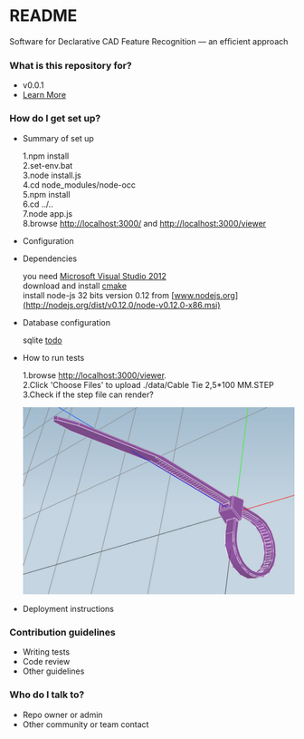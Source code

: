 # README #

Software for Declarative CAD Feature Recognition — an efﬁcient approach

### What is this repository for? ###

* v0.0.1
* [Learn More]()

### How do I get set up? ###

* Summary of set up
  
	1.npm install  
	2.set-env.bat  
	3.node install.js  
	4.cd node_modules/node-occ  
	5.npm install  
	6.cd ../..  
	7.node app.js  
	8.browse [http://localhost:3000/](http://localhost:3000/) and [http://localhost:3000/viewer](http://localhost:3000/viewer)  

* Configuration
* Dependencies

	you need [Microsoft Visual Studio 2012](http://www.microsoft.com/en-us/download/details.aspx?id=30682)  
	download and install [cmake](http://www.cmake.org/download/)  
	install node-js 32 bits version 0.12 from [www.nodejs.org](http://nodejs.org/dist/v0.12.0/node-v0.12.0-x86.msi)  

* Database configuration

	sqlite [todo]()  

* How to run tests

	1.browse [http://localhost:3000/viewer](http://localhost:3000/viewer).  
	2.Click 'Choose Files' to upload ./data/Cable Tie 2,5*100 MM.STEP  
	3.Check if the step file can render?  


	![Image of Cable Tie](./data/CableTie.png)  

* Deployment instructions

### Contribution guidelines ###

* Writing tests
* Code review
* Other guidelines

### Who do I talk to? ###

* Repo owner or admin
* Other community or team contact